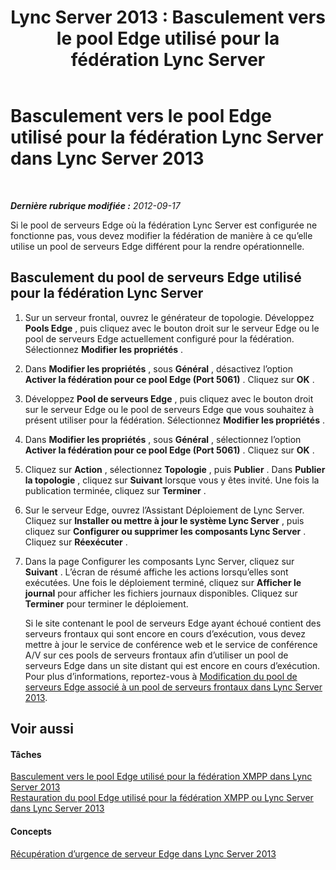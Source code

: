 ﻿---
title: 'Lync Server 2013 : Basculement vers le pool Edge utilisé pour la fédération Lync Server'
TOCTitle: Basculement vers le pool Edge utilisé pour la fédération Lync Server
ms:assetid: 5c9da0f2-7429-40bb-bb3c-5cc4ecb5a13d
ms:mtpsurl: https://technet.microsoft.com/fr-fr/library/JJ688071(v=OCS.15)
ms:contentKeyID: 49891368
ms.date: 05/20/2016
mtps_version: v=OCS.15
ms.translationtype: HT
---

# Basculement vers le pool Edge utilisé pour la fédération Lync Server dans Lync Server 2013

 

_**Dernière rubrique modifiée :** 2012-09-17_

Si le pool de serveurs Edge où la fédération Lync Server est configurée ne fonctionne pas, vous devez modifier la fédération de manière à ce qu’elle utilise un pool de serveurs Edge différent pour la rendre opérationnelle.

## Basculement du pool de serveurs Edge utilisé pour la fédération Lync Server

1.  Sur un serveur frontal, ouvrez le générateur de topologie. Développez **Pools Edge** , puis cliquez avec le bouton droit sur le serveur Edge ou le pool de serveurs Edge actuellement configuré pour la fédération. Sélectionnez **Modifier les propriétés** .

2.  Dans **Modifier les propriétés** , sous **Général** , désactivez l’option **Activer la fédération pour ce pool Edge (Port 5061)** . Cliquez sur **OK** .

3.  Développez **Pool de serveurs Edge** , puis cliquez avec le bouton droit sur le serveur Edge ou le pool de serveurs Edge que vous souhaitez à présent utiliser pour la fédération. Sélectionnez **Modifier les propriétés** .

4.  Dans **Modifier les propriétés** , sous **Général** , sélectionnez l’option **Activer la fédération pour ce pool Edge (Port 5061)** . Cliquez sur **OK** .

5.  Cliquez sur **Action** , sélectionnez **Topologie** , puis **Publier** . Dans **Publier la topologie** , cliquez sur **Suivant** lorsque vous y êtes invité. Une fois la publication terminée, cliquez sur **Terminer** .

6.  Sur le serveur Edge, ouvrez l’Assistant Déploiement de Lync Server. Cliquez sur **Installer ou mettre à jour le système Lync Server** , puis cliquez sur **Configurer ou supprimer les composants Lync Server** . Cliquez sur **Réexécuter** .

7.  Dans la page Configurer les composants Lync Server, cliquez sur **Suivant** . L’écran de résumé affiche les actions lorsqu’elles sont exécutées. Une fois le déploiement terminé, cliquez sur **Afficher le journal** pour afficher les fichiers journaux disponibles. Cliquez sur **Terminer** pour terminer le déploiement.
    
    Si le site contenant le pool de serveurs Edge ayant échoué contient des serveurs frontaux qui sont encore en cours d’exécution, vous devez mettre à jour le service de conférence web et le service de conférence A/V sur ces pools de serveurs frontaux afin d’utiliser un pool de serveurs Edge dans un site distant qui est encore en cours d’exécution. Pour plus d’informations, reportez-vous à [Modification du pool de serveurs Edge associé à un pool de serveurs frontaux dans Lync Server 2013](lync-server-2013-changing-the-edge-pool-associated-with-a-front-end-pool.md).

## Voir aussi

#### Tâches

[Basculement vers le pool Edge utilisé pour la fédération XMPP dans Lync Server 2013](lync-server-2013-failing-over-the-edge-pool-used-for-xmpp-federation.md)  
[Restauration du pool Edge utilisé pour la fédération XMPP ou Lync Server dans Lync Server 2013](lync-server-2013-failing-back-the-edge-pool-used-for-lync-server-federation-or-xmpp-federation.md)  

#### Concepts

[Récupération d’urgence de serveur Edge dans Lync Server 2013](lync-server-2013-edge-server-disaster-recovery.md)


